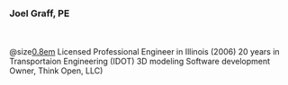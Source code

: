### Joel Graff, PE
<br><br>
@size[0.8em]()
Licensed Professional Engineer in Illinois (2006)
20 years in Transportaion Engineering (IDOT) 
3D modeling
Software development
Owner, Think Open, LLC)